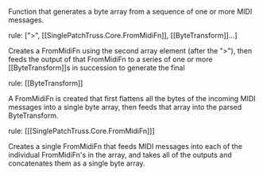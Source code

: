 Function that generates a byte array from a sequence of one or more MIDI messages.

rule:
\[">", [[SinglePatchTruss.Core.FromMidiFn]], [[ByteTransform]]...\]

Creates a FromMidiFn using the second array element (after the ">"), then feeds the output of that FromMidiFn to a series of one or more [[ByteTransform]]s in succession to generate the final

rule:
[[ByteTransform]]

A FromMidiFn is created that first flattens all the bytes of the incoming MIDI messages into a single byte array, then feeds that array into the parsed ByteTransform.

rule:
\[[[SinglePatchTruss.Core.FromMidiFn]]\]

Creates a single FromMidiFn that feeds MIDI messages into each of the individual FromMidiFn's in the array, and takes all of the outputs and concatenates them as a single byte array.